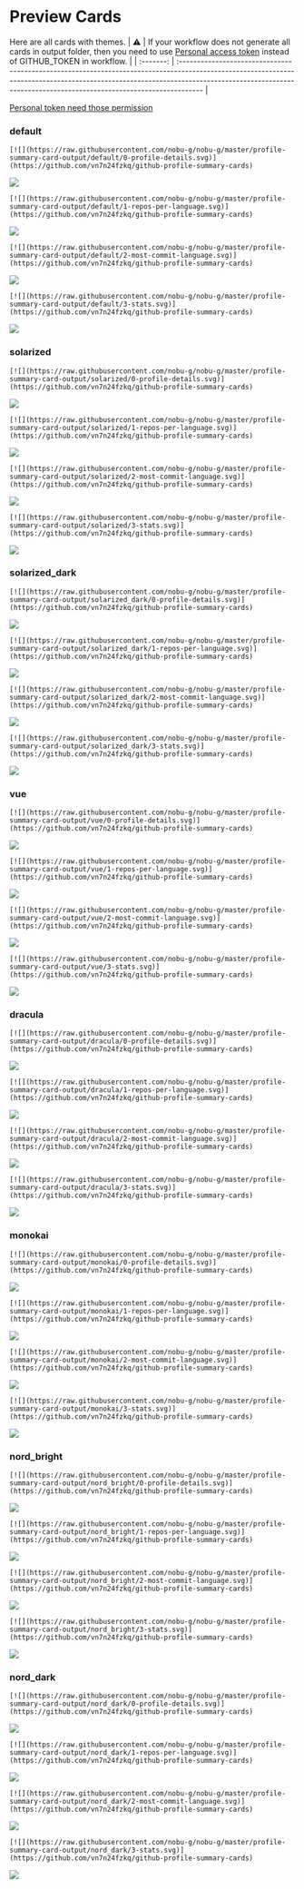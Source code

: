 
# Preview Cards

Here are all cards with themes.
| :warning: | If your workflow does not generate all cards in output folder, then you need to use [Personal access token](https://docs.github.com/en/actions/configuring-and-managing-workflows/creating-and-storing-encrypted-secrets) instead of GITHUB_TOKEN in workflow. |
| :-------: | :------------------------------------------------------------------------------------------------------------------------------------------------------------------------------------------------------------------------------------------------ |

[Personal token need those permission](https://github.com/vn7n24fzkq/github-profile-summary-cards/wiki/Personal-access-token-permissions)


### default


```
[![](https://raw.githubusercontent.com/nobu-g/nobu-g/master/profile-summary-card-output/default/0-profile-details.svg)](https://github.com/vn7n24fzkq/github-profile-summary-cards)
```
![](https://raw.githubusercontent.com/nobu-g/nobu-g/master/profile-summary-card-output/default/0-profile-details.svg)


```
[![](https://raw.githubusercontent.com/nobu-g/nobu-g/master/profile-summary-card-output/default/1-repos-per-language.svg)](https://github.com/vn7n24fzkq/github-profile-summary-cards)
```
![](https://raw.githubusercontent.com/nobu-g/nobu-g/master/profile-summary-card-output/default/1-repos-per-language.svg)


```
[![](https://raw.githubusercontent.com/nobu-g/nobu-g/master/profile-summary-card-output/default/2-most-commit-language.svg)](https://github.com/vn7n24fzkq/github-profile-summary-cards)
```
![](https://raw.githubusercontent.com/nobu-g/nobu-g/master/profile-summary-card-output/default/2-most-commit-language.svg)


```
[![](https://raw.githubusercontent.com/nobu-g/nobu-g/master/profile-summary-card-output/default/3-stats.svg)](https://github.com/vn7n24fzkq/github-profile-summary-cards)
```
![](https://raw.githubusercontent.com/nobu-g/nobu-g/master/profile-summary-card-output/default/3-stats.svg)


### solarized


```
[![](https://raw.githubusercontent.com/nobu-g/nobu-g/master/profile-summary-card-output/solarized/0-profile-details.svg)](https://github.com/vn7n24fzkq/github-profile-summary-cards)
```
![](https://raw.githubusercontent.com/nobu-g/nobu-g/master/profile-summary-card-output/solarized/0-profile-details.svg)


```
[![](https://raw.githubusercontent.com/nobu-g/nobu-g/master/profile-summary-card-output/solarized/1-repos-per-language.svg)](https://github.com/vn7n24fzkq/github-profile-summary-cards)
```
![](https://raw.githubusercontent.com/nobu-g/nobu-g/master/profile-summary-card-output/solarized/1-repos-per-language.svg)


```
[![](https://raw.githubusercontent.com/nobu-g/nobu-g/master/profile-summary-card-output/solarized/2-most-commit-language.svg)](https://github.com/vn7n24fzkq/github-profile-summary-cards)
```
![](https://raw.githubusercontent.com/nobu-g/nobu-g/master/profile-summary-card-output/solarized/2-most-commit-language.svg)


```
[![](https://raw.githubusercontent.com/nobu-g/nobu-g/master/profile-summary-card-output/solarized/3-stats.svg)](https://github.com/vn7n24fzkq/github-profile-summary-cards)
```
![](https://raw.githubusercontent.com/nobu-g/nobu-g/master/profile-summary-card-output/solarized/3-stats.svg)


### solarized_dark


```
[![](https://raw.githubusercontent.com/nobu-g/nobu-g/master/profile-summary-card-output/solarized_dark/0-profile-details.svg)](https://github.com/vn7n24fzkq/github-profile-summary-cards)
```
![](https://raw.githubusercontent.com/nobu-g/nobu-g/master/profile-summary-card-output/solarized_dark/0-profile-details.svg)


```
[![](https://raw.githubusercontent.com/nobu-g/nobu-g/master/profile-summary-card-output/solarized_dark/1-repos-per-language.svg)](https://github.com/vn7n24fzkq/github-profile-summary-cards)
```
![](https://raw.githubusercontent.com/nobu-g/nobu-g/master/profile-summary-card-output/solarized_dark/1-repos-per-language.svg)


```
[![](https://raw.githubusercontent.com/nobu-g/nobu-g/master/profile-summary-card-output/solarized_dark/2-most-commit-language.svg)](https://github.com/vn7n24fzkq/github-profile-summary-cards)
```
![](https://raw.githubusercontent.com/nobu-g/nobu-g/master/profile-summary-card-output/solarized_dark/2-most-commit-language.svg)


```
[![](https://raw.githubusercontent.com/nobu-g/nobu-g/master/profile-summary-card-output/solarized_dark/3-stats.svg)](https://github.com/vn7n24fzkq/github-profile-summary-cards)
```
![](https://raw.githubusercontent.com/nobu-g/nobu-g/master/profile-summary-card-output/solarized_dark/3-stats.svg)


### vue


```
[![](https://raw.githubusercontent.com/nobu-g/nobu-g/master/profile-summary-card-output/vue/0-profile-details.svg)](https://github.com/vn7n24fzkq/github-profile-summary-cards)
```
![](https://raw.githubusercontent.com/nobu-g/nobu-g/master/profile-summary-card-output/vue/0-profile-details.svg)


```
[![](https://raw.githubusercontent.com/nobu-g/nobu-g/master/profile-summary-card-output/vue/1-repos-per-language.svg)](https://github.com/vn7n24fzkq/github-profile-summary-cards)
```
![](https://raw.githubusercontent.com/nobu-g/nobu-g/master/profile-summary-card-output/vue/1-repos-per-language.svg)


```
[![](https://raw.githubusercontent.com/nobu-g/nobu-g/master/profile-summary-card-output/vue/2-most-commit-language.svg)](https://github.com/vn7n24fzkq/github-profile-summary-cards)
```
![](https://raw.githubusercontent.com/nobu-g/nobu-g/master/profile-summary-card-output/vue/2-most-commit-language.svg)


```
[![](https://raw.githubusercontent.com/nobu-g/nobu-g/master/profile-summary-card-output/vue/3-stats.svg)](https://github.com/vn7n24fzkq/github-profile-summary-cards)
```
![](https://raw.githubusercontent.com/nobu-g/nobu-g/master/profile-summary-card-output/vue/3-stats.svg)


### dracula


```
[![](https://raw.githubusercontent.com/nobu-g/nobu-g/master/profile-summary-card-output/dracula/0-profile-details.svg)](https://github.com/vn7n24fzkq/github-profile-summary-cards)
```
![](https://raw.githubusercontent.com/nobu-g/nobu-g/master/profile-summary-card-output/dracula/0-profile-details.svg)


```
[![](https://raw.githubusercontent.com/nobu-g/nobu-g/master/profile-summary-card-output/dracula/1-repos-per-language.svg)](https://github.com/vn7n24fzkq/github-profile-summary-cards)
```
![](https://raw.githubusercontent.com/nobu-g/nobu-g/master/profile-summary-card-output/dracula/1-repos-per-language.svg)


```
[![](https://raw.githubusercontent.com/nobu-g/nobu-g/master/profile-summary-card-output/dracula/2-most-commit-language.svg)](https://github.com/vn7n24fzkq/github-profile-summary-cards)
```
![](https://raw.githubusercontent.com/nobu-g/nobu-g/master/profile-summary-card-output/dracula/2-most-commit-language.svg)


```
[![](https://raw.githubusercontent.com/nobu-g/nobu-g/master/profile-summary-card-output/dracula/3-stats.svg)](https://github.com/vn7n24fzkq/github-profile-summary-cards)
```
![](https://raw.githubusercontent.com/nobu-g/nobu-g/master/profile-summary-card-output/dracula/3-stats.svg)


### monokai


```
[![](https://raw.githubusercontent.com/nobu-g/nobu-g/master/profile-summary-card-output/monokai/0-profile-details.svg)](https://github.com/vn7n24fzkq/github-profile-summary-cards)
```
![](https://raw.githubusercontent.com/nobu-g/nobu-g/master/profile-summary-card-output/monokai/0-profile-details.svg)


```
[![](https://raw.githubusercontent.com/nobu-g/nobu-g/master/profile-summary-card-output/monokai/1-repos-per-language.svg)](https://github.com/vn7n24fzkq/github-profile-summary-cards)
```
![](https://raw.githubusercontent.com/nobu-g/nobu-g/master/profile-summary-card-output/monokai/1-repos-per-language.svg)


```
[![](https://raw.githubusercontent.com/nobu-g/nobu-g/master/profile-summary-card-output/monokai/2-most-commit-language.svg)](https://github.com/vn7n24fzkq/github-profile-summary-cards)
```
![](https://raw.githubusercontent.com/nobu-g/nobu-g/master/profile-summary-card-output/monokai/2-most-commit-language.svg)


```
[![](https://raw.githubusercontent.com/nobu-g/nobu-g/master/profile-summary-card-output/monokai/3-stats.svg)](https://github.com/vn7n24fzkq/github-profile-summary-cards)
```
![](https://raw.githubusercontent.com/nobu-g/nobu-g/master/profile-summary-card-output/monokai/3-stats.svg)


### nord_bright


```
[![](https://raw.githubusercontent.com/nobu-g/nobu-g/master/profile-summary-card-output/nord_bright/0-profile-details.svg)](https://github.com/vn7n24fzkq/github-profile-summary-cards)
```
![](https://raw.githubusercontent.com/nobu-g/nobu-g/master/profile-summary-card-output/nord_bright/0-profile-details.svg)


```
[![](https://raw.githubusercontent.com/nobu-g/nobu-g/master/profile-summary-card-output/nord_bright/1-repos-per-language.svg)](https://github.com/vn7n24fzkq/github-profile-summary-cards)
```
![](https://raw.githubusercontent.com/nobu-g/nobu-g/master/profile-summary-card-output/nord_bright/1-repos-per-language.svg)


```
[![](https://raw.githubusercontent.com/nobu-g/nobu-g/master/profile-summary-card-output/nord_bright/2-most-commit-language.svg)](https://github.com/vn7n24fzkq/github-profile-summary-cards)
```
![](https://raw.githubusercontent.com/nobu-g/nobu-g/master/profile-summary-card-output/nord_bright/2-most-commit-language.svg)


```
[![](https://raw.githubusercontent.com/nobu-g/nobu-g/master/profile-summary-card-output/nord_bright/3-stats.svg)](https://github.com/vn7n24fzkq/github-profile-summary-cards)
```
![](https://raw.githubusercontent.com/nobu-g/nobu-g/master/profile-summary-card-output/nord_bright/3-stats.svg)


### nord_dark


```
[![](https://raw.githubusercontent.com/nobu-g/nobu-g/master/profile-summary-card-output/nord_dark/0-profile-details.svg)](https://github.com/vn7n24fzkq/github-profile-summary-cards)
```
![](https://raw.githubusercontent.com/nobu-g/nobu-g/master/profile-summary-card-output/nord_dark/0-profile-details.svg)


```
[![](https://raw.githubusercontent.com/nobu-g/nobu-g/master/profile-summary-card-output/nord_dark/1-repos-per-language.svg)](https://github.com/vn7n24fzkq/github-profile-summary-cards)
```
![](https://raw.githubusercontent.com/nobu-g/nobu-g/master/profile-summary-card-output/nord_dark/1-repos-per-language.svg)


```
[![](https://raw.githubusercontent.com/nobu-g/nobu-g/master/profile-summary-card-output/nord_dark/2-most-commit-language.svg)](https://github.com/vn7n24fzkq/github-profile-summary-cards)
```
![](https://raw.githubusercontent.com/nobu-g/nobu-g/master/profile-summary-card-output/nord_dark/2-most-commit-language.svg)


```
[![](https://raw.githubusercontent.com/nobu-g/nobu-g/master/profile-summary-card-output/nord_dark/3-stats.svg)](https://github.com/vn7n24fzkq/github-profile-summary-cards)
```
![](https://raw.githubusercontent.com/nobu-g/nobu-g/master/profile-summary-card-output/nord_dark/3-stats.svg)

